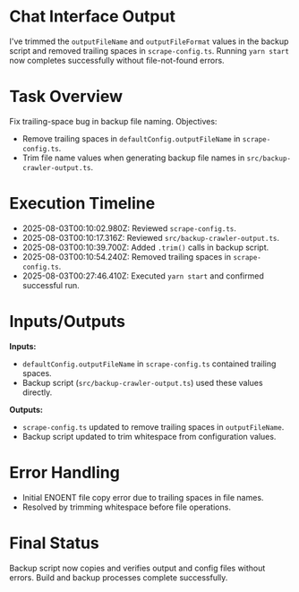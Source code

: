 # Chat Interface Output

I've trimmed the `outputFileName` and `outputFileFormat` values in the backup script and removed trailing spaces in `scrape-config.ts`. Running `yarn start` now completes successfully without file-not-found errors.

# Task Overview

Fix trailing-space bug in backup file naming.
Objectives:

- Remove trailing spaces in `defaultConfig.outputFileName` in `scrape-config.ts`.
- Trim file name values when generating backup file names in `src/backup-crawler-output.ts`.

# Execution Timeline

- 2025-08-03T00:10:02.980Z: Reviewed `scrape-config.ts`.
- 2025-08-03T00:10:17.316Z: Reviewed `src/backup-crawler-output.ts`.
- 2025-08-03T00:10:39.700Z: Added `.trim()` calls in backup script.
- 2025-08-03T00:10:54.240Z: Removed trailing spaces in `scrape-config.ts`.
- 2025-08-03T00:27:46.410Z: Executed `yarn start` and confirmed successful run.

# Inputs/Outputs

**Inputs:**

- `defaultConfig.outputFileName` in `scrape-config.ts` contained trailing spaces.
- Backup script (`src/backup-crawler-output.ts`) used these values directly.

**Outputs:**

- `scrape-config.ts` updated to remove trailing spaces in `outputFileName`.
- Backup script updated to trim whitespace from configuration values.

# Error Handling

- Initial ENOENT file copy error due to trailing spaces in file names.
- Resolved by trimming whitespace before file operations.

# Final Status

Backup script now copies and verifies output and config files without errors. Build and backup processes complete successfully.
